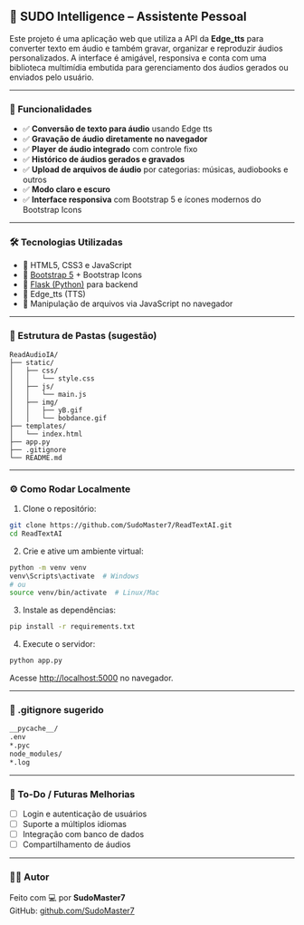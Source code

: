 ## 🧠 SUDO Intelligence – Assistente Pessoal

Este projeto é uma aplicação web que utiliza a API da **Edge_tts** para converter texto em áudio e também gravar, organizar e reproduzir áudios personalizados. A interface é amigável, responsiva e conta com uma biblioteca multimídia embutida para gerenciamento dos áudios gerados ou enviados pelo usuário.

---

### 🚀 Funcionalidades

- ✅ **Conversão de texto para áudio** usando Edge tts  
- ✅ **Gravação de áudio diretamente no navegador**  
- ✅ **Player de áudio integrado** com controle fixo  
- ✅ **Histórico de áudios gerados e gravados**  
- ✅ **Upload de arquivos de áudio** por categorias: músicas, audiobooks e outros  
- ✅ **Modo claro e escuro**  
- ✅ **Interface responsiva** com Bootstrap 5 e ícones modernos do Bootstrap Icons

---

### 🛠️ Tecnologias Utilizadas

- 🔹 HTML5, CSS3 e JavaScript  
- 🔹 [Bootstrap 5](https://getbootstrap.com/) + Bootstrap Icons  
- 🔹 [Flask (Python)](https://flask.palletsprojects.com/) para backend  
- 🔹 Edge_tts (TTS)  
- 🔹 Manipulação de arquivos via JavaScript no navegador  

---

### 📂 Estrutura de Pastas (sugestão)

```
ReadAudioIA/
├── static/
│   ├── css/
│   │   └── style.css
│   ├── js/
│   │   └── main.js
│   ├── img/
│   │   ├── yB.gif
│   │   └── bobdance.gif
├── templates/
│   └── index.html
├── app.py
├── .gitignore
└── README.md
```

---

### ⚙️ Como Rodar Localmente

1. Clone o repositório:

```bash
git clone https://github.com/SudoMaster7/ReadTextAI.git
cd ReadTextAI
```

2. Crie e ative um ambiente virtual:

```bash
python -m venv venv
venv\Scripts\activate  # Windows
# ou
source venv/bin/activate  # Linux/Mac
```

3. Instale as dependências:

```bash
pip install -r requirements.txt
```

4. Execute o servidor:

```bash
python app.py
```

Acesse [http://localhost:5000](http://localhost:5000) no navegador.

---

### 🔐 .gitignore sugerido

```bash
__pycache__/
.env
*.pyc
node_modules/
*.log
```

---

### 📌 To-Do / Futuras Melhorias

- [ ] Login e autenticação de usuários  
- [ ] Suporte a múltiplos idiomas  
- [ ] Integração com banco de dados  
- [ ] Compartilhamento de áudios

---

### 👨‍💻 Autor

Feito com 💻 por **SudoMaster7**  
GitHub: [github.com/SudoMaster7](https://github.com/SudoMaster7)

